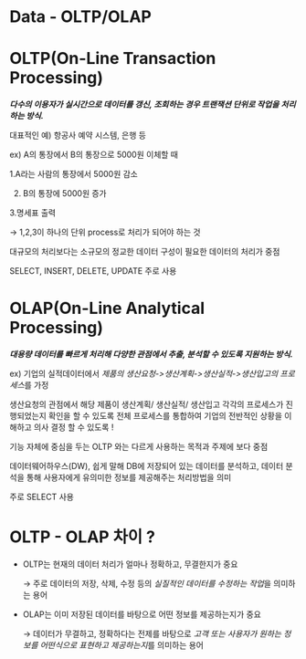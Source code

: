 # Data - OLTP/OLAP

# OLTP(On-Line Transaction Processing)

***다수의 이용자가 실시간으로 데이터를 갱신, 조회하는 경우 트랜잭션 단위로 작업을 처리하는 방식.***

대표적인 예) 항공사 예약 시스템, 은행 등

ex) A의 통장에서 B의 통장으로 5000원 이체할 때

1.A라는 사람의 통장에서 5000원 감소 

2. B의 통장에 5000원 증가

3.명세표 출력

→ 1,2,3이 하나의 단위 process로 처리가 되어야 하는 것 

대규모의 처리보다는 소규모의 정교한 데이터 구성이 필요한 데이터의 처리가 중점

SELECT, INSERT, DELETE, UPDATE 주로 사용

# OLAP(On-Line Analytical Processing)

***대용량 데이터를 빠르게 처리해 다양한 관점에서  추출, 분석할 수 있도록 지원하는 방식.***

ex) 기업의 실적데이터에서 *제품의 생산요청->생산계획->생산실적->생산입고의 프로세스*를 가정 

생산요청의 관점에서 해당 제품이 생산계획/ 생산실적/ 생산입고 각각의 프로세스가 진행되었는지 확인을 할 수 있도록 전체 프로세스를 통합하여 기업의 전반적인 상황을 이해하고 의사 결정 할 수 있도록 !

기능 자체에 중심을 두는 OLTP 와는 다르게 사용하는 목적과 주제에 보다 중점

데이터웨어하우스(DW), 쉽게 말해 DB에 저장되어 있는 데이터를 분석하고, 데이터 분석을 통해 사용자에게 유의미한 정보를 제공해주는 처리방법을 의미

주로 SELECT 사용

# OLTP - OLAP 차이 ?

- OLTP는 현재의 데이터 처리가 얼마나 정확하고, 무결한지가 중요

    → 주로 데이터의 저장, 삭제, 수정 등의 *실질적인 데이터를 수정하는 작업*을 의미하는 용어

- OLAP는 이미 저장된 데이터를 바탕으로 어떤 정보를 제공하는지가 중요

    → 데이터가 무결하고, 정확하다는 전제를 바탕으로 *고객 또는 사용자가 원하는 정보를 어떤식으로 표현하고 제공하는지*를 의미하는 용어